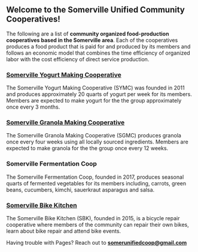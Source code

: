 ## Welcome to the Somerville Unified Community Cooperatives!

The following are a list of **community organized food-production cooperatives based in the Somerville area**. Each of the cooperatives produces a food product that is paid for and produced by its members and follows an economic model that combines the time efficiency of organized labor with the cost efficiency of direct service production.


### [Somerville Yogurt Making Cooperative](https://www.somervilleyogurtmakingcoop.wordpress.com) 
The Somerville Yogurt Making Cooperative (SYMC) was founded in 2011 and produces approximately 20 quarts of yogurt per week for its members. Members are expected to make yogurt for the the group approximately once every 3 months. 

### [Somerville Granola Making Cooperative](somervillegranolamakingcoop.github.io)
The Somerville Granola Making Cooperative (SGMC) produces granola once every four weeks using all locally sourced ingredients. Members are expected to make granola for the the group once every 12 weeks. 

### Somerville Fermentation Coop
The Somerville Fermentation Coop, founded in 2017, produces seasonal quarts of fermented vegetables for its members including, carrots, green beans, cucumbers, kimchi, sauerkraut asparagus and salsa.

### [Somerville Bike Kitchen](somervillebikekitchen.org)
The Somerville Bike Kitchen (SBK), founded in 2015,  is a bicycle repair cooperative where members of the community can repair their own bikes, learn about bike repair and attend bike events. 

Having trouble with Pages? Reach out to **somerunifiedcoop@gmail.com** 
